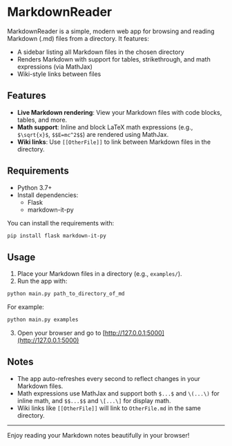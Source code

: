 # MarkdownReader

MarkdownReader is a simple, modern web app for browsing and reading Markdown (.md) files from a directory. It features:

- A sidebar listing all Markdown files in the chosen directory
- Renders Markdown with support for tables, strikethrough, and math expressions (via MathJax)
- Wiki-style links between files

## Features
- **Live Markdown rendering**: View your Markdown files with code blocks, tables, and more.
- **Math support**: Inline and block LaTeX math expressions (e.g., `$\sqrt{x}$`, `$$E=mc^2$$`) are rendered using MathJax.
- **Wiki links**: Use `[[OtherFile]]` to link between Markdown files in the directory.

## Requirements
- Python 3.7+
- Install dependencies:
  - Flask
  - markdown-it-py

You can install the requirements with:

```bash
pip install flask markdown-it-py
```

## Usage

1. Place your Markdown files in a directory (e.g., `examples/`).
2. Run the app with:

```bash
python main.py path_to_directory_of_md
```

For example:

```bash
python main.py examples
```

3. Open your browser and go to [http://127.0.0.1:5000](http://127.0.0.1:5000)

## Notes
- The app auto-refreshes every second to reflect changes in your Markdown files.
- Math expressions use MathJax and support both `$...$` and `\(...\)` for inline math, and `$$...$$` and `\[...\]` for display math.
- Wiki links like `[[OtherFile]]` will link to `OtherFile.md` in the same directory.

---

Enjoy reading your Markdown notes beautifully in your browser! 